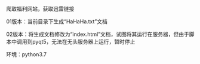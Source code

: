 爬取福利网站，获取迅雷链接   
   
01版本：当前目录下生成“HaHaHa.txt”文档   
   
02版本：将生成文档修改为“index.html”文档，试图将其运行在服务器，但由于脚本中调用到pyqt5，无法在无头服务器上运行，暂时停止   
   
环境：python3.7
